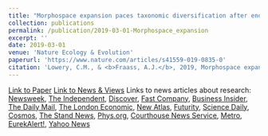 ```yaml
---
title: "Morphospace expansion paces taxonomic diversification after end Cretaceous mass extinction"
collection: publications
permalink: /publication/2019-03-01-Morphospace_expansion
excerpt: ''
date: 2019-03-01
venue: 'Nature Ecology & Evolution'
paperurl: 'https://www.nature.com/articles/s41559-019-0835-0'
citation: 'Lowery, C.M., & <b>Fraass, A.J.</b>, 2019, Morphospace expansion paces taxonomic diversification after end Cretaceous mass extinction, <i>Nature Ecology & Evolution</i>, 3, p. 900–904. DOI: doi.org/10.1038/s41559-019-0835-0 '
---
```


[Link to Paper](https://www.nature.com/articles/s41559-019-0835-0)
[Link to News & Views](https://www.nature.com/articles/s41559-019-0883-5)
Links to news articles about research: [Newsweek](https://www.newsweek.com/earth-could-take-10-million-years-recover-mass-extinction-caused-humans-1388781), [The Independent](https://www.independent.co.uk/environment/mass-extinction-recovery-earth-climate-change-biodiversity-loss-evolution-a8860326.html), [Discover](blogs.discovermagazine.com/d-brief/2019/04/09/earths-biodiversity-took-10-million-years-to-recover-from-dino-killing-impact/#.XK0wHBZOmEe), [Fast Company](https://www.fastcompany.com/90330826/after-humans-trigger-mass-extinction-on-earth-it-may-take-10-million-years-for-life-to-recover), [Business Insider](https://www.businessinsider.com/mass-extinction-earth-take-10-million-years-recover-2019-4?r=US&IR=T), [The Daily Mail](https://www.dailymail.co.uk/sciencetech/article-6899377/Modern-day-extinction-caused-climate-change-planet-10-million-years-recover.html), [The London Economic](https://www.thelondoneconomic.com/news/environment/climate-change-could-cause-as-much-damage-as-when-dinosaurs-were-wiped-out-by-asteroid/08/04/), [New Atlas](https://newatlas.com/planet-earth-mass-extinction-life/59198/), [Futurity](https://www.futurity.org/mass-extinction-speed-limit-2030472/), [Science Daily](https://www.sciencedaily.com/releases/2019/04/190408114252.htm), [Cosmos](https://cosmosmagazine.com/biology/mass-extinction-recovery-governed-by-morphospace), [The Stand News](https://thestandnews.com/cosmos/劫後餘生-演化-成大滅絕後生態恢復限速因素/), [Phys.org](https://phys.org/news/2019-04-evolution-imposes-limit-recovery-mass.html), [Courthouse News Service](https://www.courthousenews.com/recovery-from-current-climate-crisis-will-take-millions-of-years/), [Metro](https://metro.co.uk/2019/04/08/climate-change-damage-equivalent-to-asteroid-that-wiped-out-dinosaurs-warn-scientists-9133956/), [EurekAlert!](https://www.eurekalert.org/pub_releases/2019-04/uota-ei040419.php), [Yahoo News](https://ca.news.yahoo.com/earth-millions-years-recover-climate-160200024.html)
